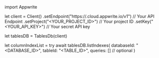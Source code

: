 import Appwrite

let client = Client()
    .setEndpoint("https://<REGION>.cloud.appwrite.io/v1") // Your API Endpoint
    .setProject("<YOUR_PROJECT_ID>") // Your project ID
    .setKey("<YOUR_API_KEY>") // Your secret API key

let tablesDB = TablesDb(client)

let columnIndexList = try await tablesDB.listIndexes(
    databaseId: "<DATABASE_ID>",
    tableId: "<TABLE_ID>",
    queries: [] // optional
)

